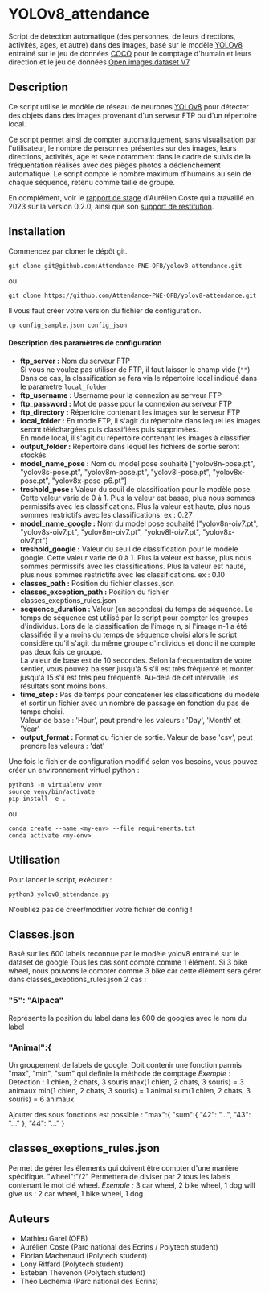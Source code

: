 # YOLOv8_attendance

Script de détection automatique (des personnes, de leurs directions, activités, ages, et autre) dans des images, basé sur le modèle [YOLOv8](https://docs.ultralytics.com/fr/models/yolov8/) entrainé sur le jeu de données [COCO](https://cocodataset.org/#home) pour le comptage d'humain et leurs direction et le jeu de données [Open images dataset V7](https://storage.googleapis.com/openimages/web/index.html).

## Description

Ce script utilise le modèle de réseau de neurones [YOLOv8](https://docs.ultralytics.com/fr/models/yolov8/) pour détecter des objets dans des images provenant d'un serveur FTP ou d'un répertoire local.

Ce script permet ainsi de compter automatiquement, sans visualisation par l'utilisateur, le nombre de personnes présentes sur des images, leurs directions, activités, age et sexe notamment dans le cadre de suivis de la fréquentation réalisés avec des pièges photos à déclenchement automatique. Le script compte le nombre maximum d'humains au sein de chaque séquence, retenu comme taille de groupe.

En complément, voir le [rapport de stage](https://data.ecrins-parcnational.fr/documents/stages/2023-09-rapport-stage-Aurelien-Coste-photos-IA-frequentation.pdf) d'Aurélien Coste qui a travaillé en 2023 sur la version 0.2.0, ainsi que son [support de restitution](https://data.ecrins-parcnational.fr/documents/stages/2023-09-restitution-stage-Aurelien-Coste-photos-IA-frequentation.pdf).

## Installation

Commencez par cloner le dépôt git.

```
git clone git@github.com:Attendance-PNE-OFB/yolov8-attendance.git
```
ou
```
git clone https://github.com/Attendance-PNE-OFB/yolov8-attendance.git
```

Il vous faut créer votre version du fichier de configuration.

```
cp config_sample.json config_json
```

#### Description des paramètres de configuration

- **ftp_server :** Nom du serveur FTP  
  Si vous ne voulez pas utiliser de FTP, il faut laisser le champ vide (`""`) 
  Dans ce cas, la classification se fera via le répertoire local indiqué dans le paramètre `local_folder`  
- **ftp_username :** Username pour la connexion au serveur FTP  
- **ftp_password :** Mot de passe pour la connexion au serveur FTP  
- **ftp_directory :** Répertoire contenant les images sur le serveur FTP  
- **local_folder :** En mode FTP, il s'agit du répertoire dans lequel les images seront téléchargées puis classifiées puis supprimées.   
  En mode local, il s'agit du répertoire contenant les images à classifier  
- **output_folder :** Répertoire dans lequel les fichiers de sortie seront stockés
- **model_name_pose :** Nom du model pose souhaité ["yolov8n-pose.pt", "yolov8s-pose.pt", "yolov8m-pose.pt", "yolov8l-pose.pt", "yolov8x-pose.pt", "yolov8x-pose-p6.pt"]
- **treshold_pose :** Valeur du seuil de classification pour le modèle pose. Cette valeur varie de 0 à 1. Plus la valeur est basse, plus nous sommes permissifs avec les classifications. Plus la valeur est haute, plus nous sommes restrictifs avec les classifications. ex : 0.27
- **model_name_google :** Nom du model pose souhaité ["yolov8n-oiv7.pt", "yolov8s-oiv7.pt", "yolov8m-oiv7.pt", "yolov8l-oiv7.pt", "yolov8x-oiv7.pt"]
- **treshold_google :** Valeur du seuil de classification pour le modèle google. Cette valeur varie de 0 à 1. Plus la valeur est basse, plus nous sommes permissifs avec les classifications. Plus la valeur est haute, plus nous sommes restrictifs avec les classifications. ex : 0.10
- **classes_path :** Position du fichier classes.json
- **classes_exception_path :** Position du fichier classes_exeptions_rules.json
- **sequence_duration :** Valeur (en secondes) du temps de séquence. Le temps de séquence est utilisé par le script pour compter les groupes d'individus. Lors de la classification de l'image n, si l'image n-1 a été classifiée il y a moins du temps de séquence choisi alors le script considère qu'il s'agit du même groupe d'individus et donc il ne compte pas deux fois ce groupe.  
  La valeur de base est de 10 secondes. Selon la fréquentation de votre sentier, vous pouvez baisser jusqu'à 5 s'il est très fréquenté et monter jusqu'à 15 s'il est très peu fréquenté. Au-delà de cet intervalle, les résultats sont moins bons.  
- **time_step :** Pas de temps pour concaténer les classifications du modèle et sortir un fichier avec un nombre de passage en fonction du pas de temps choisi.  
  Valeur de base : 'Hour', peut prendre les valeurs : 'Day', 'Month' et 'Year'  
- **output_format :** Format du fichier de sortie. 
  Valeur de base 'csv', peut prendre les valeurs : 'dat'  

Une fois le fichier de configuration modifié selon vos besoins, vous pouvez créer un environnement virtuel python :

```
python3 -m virtualenv venv
source venv/bin/activate
pip install -e .
```
ou
```
conda create --name <my-env> --file requirements.txt
conda activate <my-env>
```

## Utilisation

Pour lancer le script, exécuter :

```
python3 yolov8_attendance.py
```

N'oubliez pas de créer/modifier votre fichier de config !

## Classes.json
Basé sur les 600 labels reconnue par le modèle yolov8 entrainé sur le dataset de google
Tous les cas sont compté comme 1 élément. Si 3 bike wheel, nous pouvons le compter comme 3 bike car cette élément sera gérer dans classes_exeptions_rules.json
2 cas :
### "5": "Alpaca" 
Représente la position du label dans les 600 de googles avec le nom du label
### "Animal":{ 
Un groupement de labels de google.
Doit contenir une fonction parmis "max", "min", "sum" qui definie la méthode de comptage
_Exemple :_ 
Detection : 1 chien, 2 chats, 3 souris
max(1 chien, 2 chats, 3 souris) = 3 animaux
min(1 chien, 2 chats, 3 souris) = 1 animal
sum(1 chien, 2 chats, 3 souris) = 6 animaux

Ajouter des sous fonctions est possible : 
"max":{
  "sum":{
    "42": "...",
	  "43": "..."
  },
  "44": "..."
}

## classes_exeptions_rules.json
Permet de gérer les élements qui doivent être compter d'une manière spécifique.
"wheel":"/2" Permettera de diviser par 2 tous les labels contenant le mot clé wheel.
_Exemple :_
3 car wheel, 2 bike wheel, 1 dog
will give us : 2 car wheel, 1 bike wheel, 1 dog

## Auteurs

* Mathieu Garel (OFB)
* Aurélien Coste (Parc national des Ecrins /  Polytech student)
* Florian Machenaud (Polytech student)
* Lony Riffard (Polytech student)
* Esteban Thevenon (Polytech student)
* Théo Lechémia (Parc national des Ecrins)
